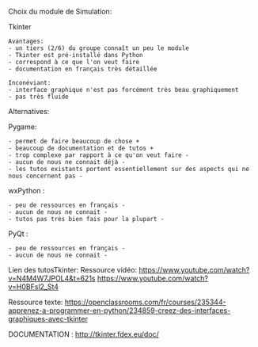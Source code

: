 Choix du module de Simulation:  

Tkinter

    Avantages:
    - un tiers (2/6) du groupe connaît un peu le module
    - Tkinter est pré-installé dans Python
    - correspond à ce que l'on veut faire
    - documentation en français très détaillée

    Inconéviant:
    - interface graphique n'est pas forcément très beau graphiquement
    - pas très fluide


Alternatives:

  Pygame:
    
    - permet de faire beaucoup de chose +
    - beaucoup de documentation et de tutos +
    - trop complexe par rapport à ce qu'on veut faire -
    - aucun de nous ne connait déjà -
    - les tutos existants portent essentiellement sur des aspects qui ne nous concernent pas -
  
  wxPython :
 
    - peu de ressources en français -
    - aucun de nous ne connait -
    - tutos pas très bien fais pour la plupart -

  PyQt :
    
    - peu de ressources en français -
    - aucun de nous ne connait -


Lien des tutosTkinter:
Ressource vidéo:
https://www.youtube.com/watch?v=N4M4W7JPOL4&t=621s
https://www.youtube.com/watch?v=H0BFsl2_St4

Ressource texte:
https://openclassrooms.com/fr/courses/235344-apprenez-a-programmer-en-python/234859-creez-des-interfaces-graphiques-avec-tkinter

DOCUMENTATION :
http://tkinter.fdex.eu/doc/
